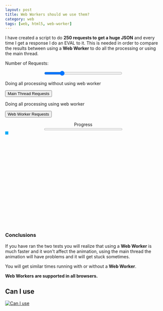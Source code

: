 ```yaml
---
layout: post
title: Web Workers should we use them?
category: web
tags: [web, html5, web-worker]
---
```


I have created a script to do **250 requests to get a huge JSON** and every time I get a response I do an EVAL to it.
This is needed in order to compare the results between using a **Web Worker** to do all the processing or using the main thread.

<!--more-->

<script src="https://ajax.googleapis.com/ajax/libs/jquery/1.11.3/jquery.min.js"></script>
<script>
    var success = 0;
    var startTime;
    var elapsedTime;
    var testRunning = false;
    var numberOfRequests;

    if (window.Worker) {
        var requestWorker = new Worker("/demos/web-workers/worker.js");
        var success = 0;
        requestWorker.onmessage = function(e) {
            tickProgress('webworker');
        };
    }
</script>

<label>Number of Requests:</label>
<label id="range-value"></label>

<div style="text-align:center">
    <input id="range" type="range" min="50" max="1000" value="250" onchange="updateRange()" style="width:50%"></input>
</div>

<label>Doing all processing without using web worker</label>
<label id="local-time"></label>

<button class="test-btn" onclick="localRequest()">Main Thread Requests</button>

<label>Doing all processing using web worker</label>
<label id="webworker-time"></label>

<button class="test-btn" onclick="webworkerRequest()">Web Worker Requests</button>



<div style="text-align:center">
    <label style="display:block">Progress</label>
    <progress id="progress" value="0" max="250" style="width:50%"></progress>
</div>

<div style="min-height: 300px">
    <div id="box" style="background:#00AAF7;height:10px;width:10px;"></div>
</div>




### Conclusions

If you have ran the two tests you will realize that using a **Web Worker** is much faster and it won't affect the animation, using the main thread the animation will have problems and it will get stuck sometimes.

You will get similar times running with or without a **Web Worker**.

**Web Workers are supported in all browsers.**


<h2>
Can I use
<i class="fa fa-chrome supported" aria-hidden="true" title="Chrome - Supported"></i>
<i class="fa fa-opera supported" aria-hidden="true" title="Opera - Supported"></i>
<i class="fa fa-firefox supported" aria-hidden="true" title="Firefox - Supported"></i>
<i class="fa fa-safari supported" aria-hidden="true" title="Safari - Supported"></i>
<i class="fa fa-internet-explorer supported" aria-hidden="true" title="Internet Explorer - Supported"></i>
</h2>
<p class="hide-small">
<a href="http://caniuse.com/#feat=webworkers" target="_blank">
    <img src="{{ site.baseurl }}/images/posts/webworker-caniuse.png" alt="Can I use"/>
</a>
</p>

<script>


function updateRange() {
    $("#range-value").text($("#range").val()).css("font-weight", "bold");
    numberOfRequests = $("#range").val();
    $("#progress").attr("max", numberOfRequests);
}

function setTestVariables () {
    $(".test-btn").attr("disabled", true);
    success = 0;
    testRunning = true;
    startTime = new Date();
}
function tickProgress(type) {
    success++;
    $("#progress").val(success);
    if (success == numberOfRequests) {
        elapsedTime = new Date() - startTime;
        testRunning = false;
        $(".test-btn").attr("disabled", false);

        $("#" + type + "-time").text("(" + elapsedTime + "ms)").css("font-weight", "bold");
    }
}

function localRequest() {
    if (!testRunning) {
        setTestVariables();
        for (var i = 0; i < numberOfRequests; i++) {
            makeRequest('/demos/web-workers/data.json?' + Math.random(),
                 function (data) {
                    tickProgress('local');
                });
        }
    }
}

function webworkerRequest() {
    if (!testRunning) {
        setTestVariables();
        for (var i = 0; i < numberOfRequests; i++) {
            requestWorker.postMessage('/demos/web-workers/data.json?' + Math.random());
        }
    }
}


(function startAnimation () {
    updateRange();
    timerAnimation = setInterval(function(){
        var div = $("#box");
        div.animate({height: '300px', opacity: '0.4'}, "slow");
        div.animate({width: '100%', opacity: '1'}, "slow");
        div.animate({height: '10px', opacity: '0.4'}, "slow");
        div.animate({width: '10px', opacity: '1'}, "slow");
        }, 1000);
})();


function makeRequest (url, callback) {
    var xhr;

    if (typeof XMLHttpRequest !== 'undefined') xhr = new XMLHttpRequest();
    else {
        var versions = ["MSXML2.XmlHttp.5.0",
            "MSXML2.XmlHttp.4.0",
            "MSXML2.XmlHttp.3.0",
            "MSXML2.XmlHttp.2.0",
            "Microsoft.XmlHttp"];

        for (var i = 0, len = versions.length; i < len; i++) {
            try {
                xhr = new ActiveXObject(versions[i]);
                break;
            }
            catch (e) {
            }
        } // end for
    }

    xhr.onreadystatechange = ensureReadiness;

    function ensureReadiness() {
        if (xhr.readyState < 4) {
            return;
        }

        if (xhr.status !== 200) {
            return;
        }

        // all is well
        if (xhr.readyState === 4) {
            // Evil Eval HERE :D
            var evilEval = eval(xhr.response);
            callback(xhr);
        }
    }

    xhr.open('GET', url, true);
    xhr.send('');
}

</script>
